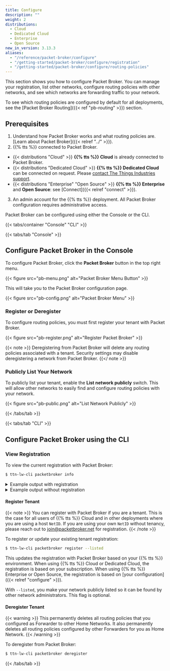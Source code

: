 ```yaml
---
title: Configure
description: ""
weight: 2
distributions:
  - Cloud
  - Dedicated Cloud
  - Enterprise
  - Open Source
new_in_version: 3.13.3
aliases:
  - "/reference/packet-broker/configure"
  - "/getting-started/packet-broker/configure/registration"
  - "/getting-started/packet-broker/configure/routing-policies"
---
```


This section shows you how to configure Packet Broker. You can manage your registration, list other networks, configure routing policies with other networks, and see which networks are forwarding traffic to your network.

<!-- more -->

To see which routing policies are configured by default for all deployments, see the [Packet Broker Routing]({{< ref "pb-routing" >}}) section.

## Prerequisites

1. Understand how Packet Broker works and what routing policies are. [Learn about Packet Broker]({{< relref "../" >}}).
2. {{% tts %}} connected to Packet Broker.
  - {{< distributions "Cloud" >}} **{{% tts %}} Cloud** is already connected to Packet Broker.
  - {{< distributions "Dedicated Cloud" >}} **{{% tts %}} Dedicated Cloud** can be connected on request. Please [contact The Things Industries support](mailto:support@thethingsindustries.com).
  - {{< distributions "Enterprise" "Open Source" >}} **{{% tts %}} Enterprise** and **Open Source**: see [Connect]({{< relref "connect" >}}).
3. An admin account for the {{% tts %}} deployment. All Packet Broker configuration requires administrative access.

Packet Broker can be configured using either the Console or the CLI.

{{< tabs/container "Console" "CLI" >}}

{{< tabs/tab "Console" >}}

## Configure Packet Broker in the Console

To configure Packet Broker, click the **Packet Broker** button in the top right menu.

{{< figure src="pb-menu.png" alt="Packet Broker Menu Button" >}}

This will take you to the Packet Broker configuration page.

{{< figure src="pb-config.png" alt="Packet Broker Menu" >}}

### Register or Deregister

To configure routing policies, you must first register your tenant with Packet Broker.

{{< figure src="pb-register.png" alt="Register Packet Broker" >}}

{{< note >}}
Deregistering from Packet Broker will delete any routing policies associated with a tenant. Security settings may disable deregistering a network from Packet Broker.
{{</ note >}}

### Publicly List Your Network

To publicly list your tenant, enable the **List network publicly** switch. This will allow other networks to easily find and configure routing policies with your network.

{{< figure src="pb-public.png" alt="List Network Publicly" >}}

{{< /tabs/tab >}}

{{< tabs/tab "CLI" >}}

## Configure Packet Broker using the CLI

### View Registration

To view the current registration with Packet Broker:

```bash
$ ttn-lw-cli packetbroker info
```

<details><summary>Example output with registration</summary>

```json
{
  "registration": {
    "id": {
      "net_id": 19,
      "tenant_id": "my-company"
    },
    "name": "My Company",
    "dev_addr_blocks": [
      {
        "dev_addr_prefix": {
          "dev_addr": "27ABCD00",
          "length": 24
        }
      }
    ],
    "contact_info": [
      {
        "contact_method": "CONTACT_METHOD_EMAIL",
        "value": "admin@example.com"
      },
      {
        "contact_type": "CONTACT_TYPE_TECHNICAL",
        "contact_method": "CONTACT_METHOD_EMAIL",
        "value": "tech@example.com"
      }
    ]
  },
  "forwarder_enabled": true,
  "home_network_enabled": true
}
```

</details>

<details><summary>Example output without registration</summary>

```json
{
  "forwarder_enabled": true,
  "home_network_enabled": true
}
```

</details>

#### Register Tenant

{{< note >}}
You can register with Packet Broker if you are a tenant. This is the case for all users of {{% tts %}} Cloud and in other deployments where you are using a host `NetID`. If you are using your own `NetID` without tenancy, please reach out to [join@packetbroker.net](mailto:join@packetbroker.net) for registration.
{{< /note >}}

To register or update your existing tenant registration:

```bash
$ ttn-lw-cli packetbroker register --listed
```

This updates the registration with Packet Broker based on your {{% tts %}} environment. When using {{% tts %}} Cloud or Dedicated Cloud, the registration is based on your subscription. When using {{% tts %}} Enterprise or Open Source, the registration is based on [your configuration]({{< relref "configure" >}}).

With `--listed`, you make your network publicly listed so it can be found by other network administrators. This flag is optional.

#### Deregister Tenant

{{< warning >}}
This permanently deletes all routing policies that you configured as Forwarder to other Home Networks. It also permanently deletes all routing policies configured by other Forwarders for you as Home Network.
{{< /warning >}}

To deregister from Packet Broker:

```bash
$ ttn-lw-cli packetbroker deregister
```

{{< /tabs/tab >}}
